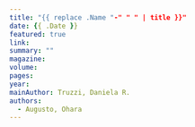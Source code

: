 ```yaml
---
title: "{{ replace .Name "-" " " | title }}"
date: {{ .Date }}
featured: true
link:
summary: ""
magazine: 
volume: 
pages: 
year: 
mainAuthor: Truzzi, Daniela R.
authors: 
  - Augusto, Ohara
---
```

